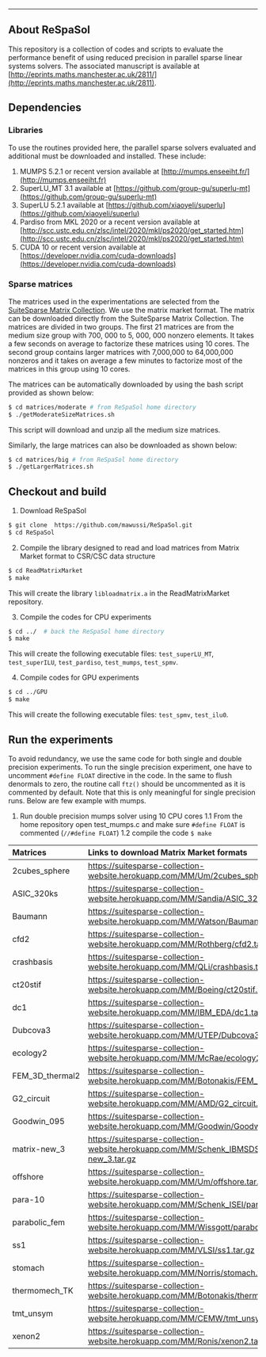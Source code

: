 * * *

## About ReSpaSol  

This repository is a collection of codes and scripts to evaluate the performance benefit
of using reduced precision in parallel sparse linear systems solvers. The associated
manuscript is available at [http://eprints.maths.manchester.ac.uk/2811/](http://eprints.maths.manchester.ac.uk/2811).


## Dependencies

### Libraries 
To use the routines provided here, the parallel sparse solvers evaluated and additional  must be downloaded and installed.
These include:

1. MUMPS 5.2.1 or recent version available at [http://mumps.enseeiht.fr/](http://mumps.enseeiht.fr)
2. SuperLU_MT 3.1  available at [https://github.com/group-gu/superlu-mt](https://github.com/group-gu/superlu-mt)
3. SuperLU 5.2.1 available at [https://github.com/xiaoyeli/superlu](https://github.com/xiaoyeli/superlu)
4. Pardiso from MKL 2020 or a recent version available at [http://scc.ustc.edu.cn/zlsc/intel/2020/mkl/ps2020/get_started.htm](http://scc.ustc.edu.cn/zlsc/intel/2020/mkl/ps2020/get_started.htm)
5. CUDA 10 or recent version available at [https://developer.nvidia.com/cuda-downloads](https://developer.nvidia.com/cuda-downloads)


### Sparse matrices
The matrices used in the experimentations are selected  from the [SuiteSparse Matrix Collection](https://sparse.tamu.edu/).
We use the matrix market format. The matrix can be downloaded directly from the SuiteSparse Matrix Collection.
The matrices are divided in two groups. The first 21 matrices are from the medium size group with 700, 000 to 5, 000, 000 nonzero elements. It takes a few
seconds on average to factorize these matrices using 10 cores. The second group contains larger matrices with 7,000,000
to 64,000,000 nonzeros and it takes on average a few minutes to factorize most of the matrices in this
group using 10 cores.

The matrices can be automatically downloaded by using the bash script
provided as shown below:

```bash
$ cd matrices/moderate # from ReSpaSol home directory
$ ./getModerateSizeMatrices.sh
```
This script will download and unzip all the medium size matrices.

Similarly, the large matrices can also be downloaded as shown below:
```bash
$ cd matrices/big # from ReSpaSol home directory
$ ./getLargerMatrices.sh
```

## Checkout and build

1. Download ReSpaSol
```bash
$ git clone  https://github.com/mawussi/ReSpaSol.git
$ cd ReSpaSol
```
2. Compile the library designed to read and load matrices from Matrix Market format to CSR/CSC data structure
```bash
$ cd ReadMatrixMarket
$ make
```
This will create the library `libloadmatrix.a` in the ReadMatrixMarket repository.  

3. Compile the codes for CPU experiments
```bash
$ cd ../  # back the ReSpaSol home directory
$ make
```
This will create the  following executable files: `test_superLU_MT`, `test_superILU`, `test_pardiso`, `test_mumps`,
`test_spmv`.

4. Compile codes for GPU experiments 
```bash
$ cd ../GPU
$ make
```
This will create the  following executable files:  `test_spmv`, `test_ilu0`.

## Run the experiments
To avoid redundancy, we use the same code for both single and double precision experiments.
To run the single precision experiment, one have to uncomment `#define FLOAT` directive in
the code. In the same to flush denormals to zero, the routine  call `ftz()` should be uncommented as
it is commented by default. Note that this is only meaningful for single precision runs.
Below are few example with mumps.

1. Run double precision mumps solver using 10 CPU cores
   1.1 From the home repository open test_mumps.c and make sure `#define FLOAT` is commented (`//#define FLOAT`)
   1.2 compile the code  ``` $ make  ```


| Matrices |Links to download Matrix Market formats |
| :--- | :--- | 
|2cubes_sphere | https://suitesparse-collection-website.herokuapp.com/MM/Um/2cubes_sphere.tar.gz |
|ASIC_320ks | https://suitesparse-collection-website.herokuapp.com/MM/Sandia/ASIC_320ks.tar.gz   |
|Baumann|https://suitesparse-collection-website.herokuapp.com/MM/Watson/Baumann.tar.gz |
|cfd2|https://suitesparse-collection-website.herokuapp.com/MM/Rothberg/cfd2.tar.gz |
|crashbasis |https://suitesparse-collection-website.herokuapp.com/MM/QLi/crashbasis.tar.gz|
|ct20stif |https://suitesparse-collection-website.herokuapp.com/MM/Boeing/ct20stif.tar.gz |
|dc1 |https://suitesparse-collection-website.herokuapp.com/MM/IBM_EDA/dc1.tar.gz |
|Dubcova3 |https://suitesparse-collection-website.herokuapp.com/MM/UTEP/Dubcova3.tar.gz|
|ecology2 | https://suitesparse-collection-website.herokuapp.com/MM/McRae/ecology2.tar.gz|
|FEM_3D_thermal2| https://suitesparse-collection-website.herokuapp.com/MM/Botonakis/FEM_3D_thermal2.tar.gz|
|G2_circuit |https://suitesparse-collection-website.herokuapp.com/MM/AMD/G2_circuit.tar.gz|
|Goodwin_095| https://suitesparse-collection-website.herokuapp.com/MM/Goodwin/Goodwin_095.tar.gz|
|matrix-new_3|https://suitesparse-collection-website.herokuapp.com/MM/Schenk_IBMSDS/matrix-new_3.tar.gz |
|offshore |https://suitesparse-collection-website.herokuapp.com/MM/Um/offshore.tar.gz|
|para-10 |https://suitesparse-collection-website.herokuapp.com/MM/Schenk_ISEI/para-10.tar.gz|
|parabolic_fem|https://suitesparse-collection-website.herokuapp.com/MM/Wissgott/parabolic_fem.tar.gz |
|ss1|https://suitesparse-collection-website.herokuapp.com/MM/VLSI/ss1.tar.gz |
|stomach|https://suitesparse-collection-website.herokuapp.com/MM/Norris/stomach.tar.gz|
|thermomech_TK|https://suitesparse-collection-website.herokuapp.com/MM/Botonakis/thermomech_TK.tar.gz|
|tmt_unsym|https://suitesparse-collection-website.herokuapp.com/MM/CEMW/tmt_unsym.tar.gz|
|xenon2|https://suitesparse-collection-website.herokuapp.com/MM/Ronis/xenon2.tar.gz|
